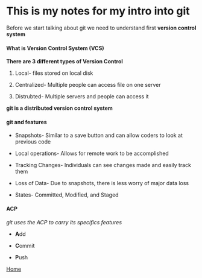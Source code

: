 # This is my notes for my intro into git

Before we start talking about git we need to understand first **version control system**

#### What is Version Control System (VCS) 

**There are 3 different types of Version Control**

1. Local- files stored on local disk

2. Centralized- Multiple people can access file on one server

3. Distrubted- Multiple servers and people can access it

**git is a distributed version control system** 

#### git and features 

- Snapshots- Similar to a save button and can allow coders to look at previous code 

- Local operations- Allows for remote work to be accomplished

- Tracking Changes- Individuals can see changes made and easily track them

- Loss of Data- Due to snapshots, there is less worry of major data loss

- States-  Committed, Modified, and Staged

#### ACP 

*git uses the ACP to carry its specifics features* 

* **A**dd 

* **C**ommit 

* **P**ush 

[Home](https://quekicruz.github.io/reading-notes/)
